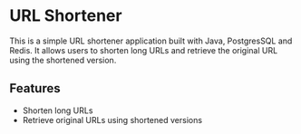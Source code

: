 # URL Shortener
This is a simple URL shortener application built with Java, PostgresSQL and Redis. It allows users to shorten long URLs and retrieve the original URL using the shortened version.

## Features
- Shorten long URLs
- Retrieve original URLs using shortened versions


